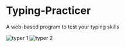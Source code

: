 # Typing-Practicer
A web-based program to test your typing skills

![typer 1](https://user-images.githubusercontent.com/91065258/196283534-260c2285-dcd1-4e58-ad62-321359f932cc.png)
![typer 2](https://user-images.githubusercontent.com/91065258/196283546-e16bdcea-b481-43e9-a3f1-900634af7f9b.png)
